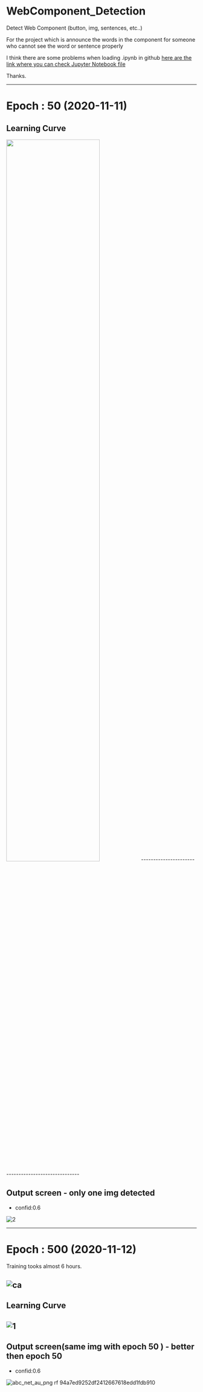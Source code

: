 # WebComponent_Detection
Detect Web Component (button, img, sentences, etc..)

For the project which is announce the words in the component for someone who cannot see the word or sentence properly

I think there are some problems when loading .ipynb in github
[here are the link where you can check Jupyter Notebook file](https://nbviewer.jupyter.org/github/youseop/WebComponent_Detection/blob/master/WebComponent_Detection.ipynb)

Thanks.

-----------------------------------------------------

# Epoch : 50 (2020-11-11)
## Learning Curve
<img src="https://user-images.githubusercontent.com/66366941/98833152-0cdb1e80-2481-11eb-80ea-6482917b2805.JPG" width="70%">
----------------------------------------------------

## Output screen - only one img detected

- confid:0.6

![2](https://user-images.githubusercontent.com/66366941/98833155-0d73b500-2481-11eb-9ea7-a2337ab3e358.JPG)

-----------------------------------------------------

# Epoch : 500 (2020-11-12)
Training tooks almost 6 hours.

![ca](https://user-images.githubusercontent.com/66366941/98973304-ec7d9380-2556-11eb-8d65-2a06909235b2.JPG)
----------------------------------------------------

## Learning Curve

![1](https://user-images.githubusercontent.com/66366941/98973258-e12a6800-2556-11eb-82c6-6352f1910e32.JPG)
----------------------------------------------------

## Output screen(same img with epoch 50 ) - better then epoch 50

- confid:0.6

![abc_net_au_png rf 94a7ed9252df2412667618edd1fdb910](https://user-images.githubusercontent.com/66366941/98973476-28185d80-2557-11eb-893a-55736d1eaca3.jpg)



